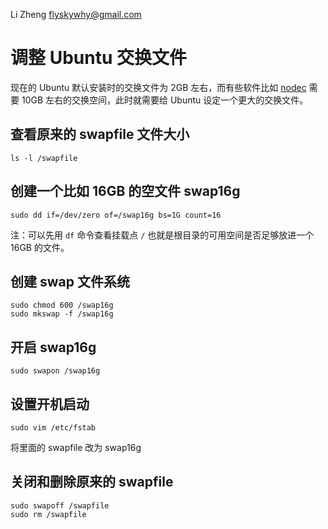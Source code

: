Li Zheng <flyskywhy@gmail.com>

# 调整 Ubuntu 交换文件
现在的 Ubuntu 默认安装时的交换文件为 2GB 左右，而有些软件比如 [nodec](https://github.com/pmq20/node-packer) 需要 10GB 左右的交换空间，此时就需要给 Ubuntu 设定一个更大的交换文件。

## 查看原来的 swapfile 文件大小

    ls -l /swapfile

## 创建一个比如 16GB 的空文件 swap16g

    sudo dd if=/dev/zero of=/swap16g bs=1G count=16

注：可以先用 `df` 命令查看挂载点 `/` 也就是根目录的可用空间是否足够放进一个 16GB 的文件。

## 创建 swap 文件系统

    sudo chmod 600 /swap16g
    sudo mkswap -f /swap16g

## 开启 swap16g

    sudo swapon /swap16g

## 设置开机启动

    sudo vim /etc/fstab

将里面的 swapfile 改为 swap16g

## 关闭和删除原来的 swapfile

    sudo swapoff /swapfile
    sudo rm /swapfile
